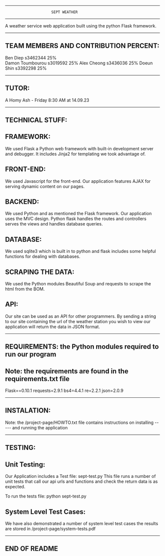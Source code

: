 
-------------------------------------------------------------------------
          	             SEPT WEATHER
-------------------------------------------------------------------------

A weather service web application built using the python Flask framework.

-------------------------------------------------------------------------
TEAM MEMBERS AND CONTRIBUTION PERCENT:
-------------------------------------------------------------------------

Ben Diep           s3462344    25%			 
Damon Toumbourou   s3019592    25%
Alex Cheong        s3436036    25%
Doeun Shin         s3392298    25%
  

-------------------------------------------------------------------------
TUTOR:
-------------------------------------------------------------------------
A Homy Ash - Friday 8:30 AM at 14.09.23


--------------------------------------------------------------------------
TECHNICAL STUFF:
--------------------------------------------------------------------------

FRAMEWORK: 
----------
We used Flask a Python web framework with built-in development server 
and debugger. It includes Jinja2 for templating we took advantage of.

FRONT-END:
----------
We used Javascript for the front-end.
Our application features AJAX for serving dynamic content on our pages. 

BACKEND:
--------
We used Python and as mentioned the Flask framework.
Our application uses the MVC design. Python flask handles the routes and 
controllers serves the views and handles database queries.

DATABASE:
---------
We used sqlite3 which is built in to python and flask includes some helpful
functions for dealing with databases.

SCRAPING THE DATA:
------------------
We used the Python modules Beautiful Soup and requests to scrape the html 
from the BOM. 

API:
----
Our site can be used as an API for other programmers. By sending a 
string to our site containing the url of the weather station you wish 
to view our application will return the data in JSON format.

--------------------------------------------------------------------------
REQUIREMENTS: the Python modules required to run our program
--------------------------------------------------------------------------
Note: the requirements are found in the requirements.txt file
-----
Flask==0.10.1
requests=2.9.1
bs4=4.4.1
re=2.2.1
json=2.0.9

--------------------------------------------------------------------------
INSTALATION:
--------------------------------------------------------------------------
Note: the /project-page/HOWTO.txt file contains instructions on installing
----- and running the application

--------------------------------------------------------------------------
TESTING:
--------------------------------------------------------------------------

Unit Testing:
-------------
Our Application includes a Test file: sept-test.py 
This file runs a number of unit tests that call our api urls and functions
and check the return data is as expected.

To run the tests file:
    python sept-test.py
    

System Level Test Cases:
----------------------- 
We have also demonstrated a number of system level test cases the results 
are stored in /project-page/system-tests.pdf
 

--------------------------------------------------------------------------
END OF README
--------------------------------------------------------------------------

